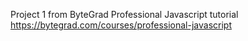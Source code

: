 Project 1 from ByteGrad Professional Javascript tutorial https://bytegrad.com/courses/professional-javascript
